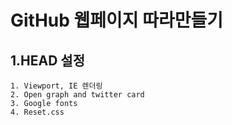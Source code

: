 GitHub 웹페이지 따라만들기
=====================

1.HEAD 설정
----------
~~~
1. Viewport, IE 렌더링
2. Open graph and twitter card
3. Google fonts
4. Reset.css
~~~
